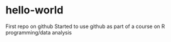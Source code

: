 # hello-world
First repo on github
Started to use github as part of a course on R programming/data analysis
